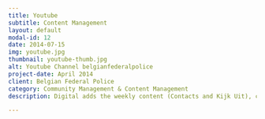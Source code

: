 ```yaml
---
title: Youtube
subtitle: Content Management
layout: default
modal-id: 12
date: 2014-07-15
img: youtube.jpg
thumbnail: youtube-thumb.jpg
alt: Youtube Channel belgianfederalpolice
project-date: April 2014
client: Belgian Federal Police
category: Community Management & Content Management
description: Digital adds the weekly content (Contacts and Kijk Uit), crime clips and occasional event videos for the directorate. We also monitor the comments and moderate when needed.

---
```

